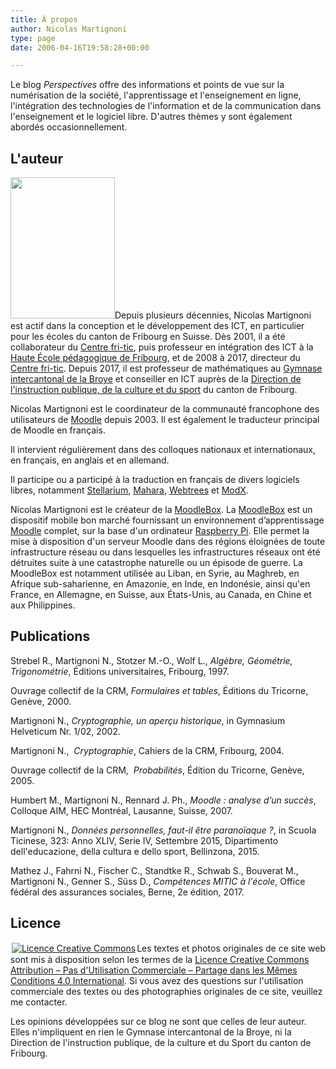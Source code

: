 ```yaml
---
title: À propos
author: Nicolas Martignoni
type: page
date: 2006-04-16T19:58:28+00:00

---
```

Le blog _Perspectives_ offre des informations et points de vue sur la numérisation de la société, l'apprentissage et l'enseignement en ligne, l'intégration des technologies de l'information et de la communication dans l'enseignement et le logiciel libre. D'autres thèmes y sont également abordés occasionnellement.

## L'auteur

<img class="wp-image-1253 alignright" src="https://blog.martignoni.net/wp-content/uploads/2006/04/nicolas-222x300.jpg" alt="" width="167" height="226" srcset="https://blog.martignoni.net/wp-content/uploads/2006/04/nicolas-222x300.jpg 222w, https://blog.martignoni.net/wp-content/uploads/2006/04/nicolas.jpg 500w" sizes="(max-width: 167px) 100vw, 167px" />Depuis plusieurs décennies, Nicolas Martignoni est actif dans la conception et le développement des ICT, en particulier pour les écoles du canton de Fribourg en Suisse. Dès 2001, il a été collaborateur du [Centre fri-tic](https://www.fri-tic.ch/), puis professeur en intégration des ICT à la [Haute École pédagogique de Fribourg](https://hepfr.ch/), et de 2008 à 2017, directeur du [Centre fri-tic](https://www.fri-tic.ch/). Depuis 2017, il est professeur de mathématiques au [Gymnase intercantonal de la Broye](https://www.gyb.ch/) et conseiller en ICT auprès de la [Direction de l'instruction publique, de la culture et du sport](https://www.fr.ch/dics/) du canton de Fribourg.

Nicolas Martignoni est le coordinateur de la communauté francophone des utilisateurs de [Moodle](https://moodle.org) depuis 2003. Il est également le traducteur principal de Moodle en français.

Il intervient régulièrement dans des colloques nationaux et internationaux, en français, en anglais et en allemand.

Il participe ou a participé à la traduction en français de divers logiciels libres, notamment [Stellarium](http://stellarium.org), [Mahara](https://mahara.org), [Webtrees](https://www.webtrees.net/) et [ModX](https://modx.com).

Nicolas Martignoni est le créateur de la [MoodleBox][1]. La [MoodleBox][1] est un dispositif mobile bon marché fournissant un environnement d’apprentissage [Moodle][2] complet, sur la base d'un ordinateur [Raspberry Pi](https://www.raspberrypi.org). Elle permet la mise à disposition d'un serveur Moodle dans des régions éloignées de toute infrastructure réseau ou dans lesquelles les infrastructures réseaux ont été détruites suite à une catastrophe naturelle ou un épisode de guerre. La MoodleBox est notamment utilisée au Liban, en Syrie, au Maghreb, en Afrique sub-saharienne, en Amazonie, en Inde, en Indonésie, ainsi qu'en France, en Allemagne, en Suisse, aux États-Unis, au Canada, en Chine et aux Philippines.

## Publications

Strebel R., Martignoni N., Stotzer M.-O., Wolf L., _Algèbre, Géométrie, Trigonométrie_, Éditions universitaires, Fribourg, 1997.

Ouvrage collectif de la CRM, _Formulaires et tables_, Éditions du Tricorne, Genève, 2000.

Martignoni N., _Cryptographie, un aperçu historique_, in Gymnasium Helveticum Nr. 1/02, 2002.

Martignoni N., _ Cryptographie_, Cahiers de la CRM, Fribourg, 2004.

Ouvrage collectif de la CRM, _ Probabilités_, Édition du Tricorne, Genève, 2005.

Humbert M., Martignoni N., Rennard J. Ph., _Moodle : analyse d’un succès_, Colloque AIM, HEC Montréal, Lausanne, Suisse, 2007.

Martignoni N., _Données personnelles, faut-il être paranoïaque ?_, in Scuola Ticinese, 323: Anno XLIV, Serie IV, Settembre 2015, Dipartimento dell'educazione, della cultura e dello sport, Bellinzona, 2015.

Mathez J., Fahrni N., Fischer C., Standtke R., Schwab S., Bouverat M., Martignoni N., Genner S., Süss D., _Compétences MITIC à l'école_, Office fédéral des assurances sociales, Berne, 2e édition, 2017.

## Licence<a id="licence"></a>

<a href="http://creativecommons.org/licenses/by-nc-sa/4.0/" rel="license"><img class="alignright" style="margin: 1px 2px; border-width: 0;" src="https://i.creativecommons.org/l/by-nc-sa/4.0/88x31.png" alt="Licence Creative Commons" /></a>Les textes et photos originales de ce site web sont mis à disposition selon les termes de la [Licence Creative Commons Attribution &#8211; Pas d'Utilisation Commerciale &#8211; Partage dans les Mêmes Conditions 4.0 International][3]. Si vous avez des questions sur l'utilisation commerciale des textes ou des photographies originales de ce site, veuillez me contacter.

Les opinions développées sur ce blog ne sont que celles de leur auteur. Elles n'impliquent en rien le Gymnase intercantonal de la Broye, ni la Direction de l'instruction publique, de la culture et du Sport du canton de Fribourg.

 [1]: https://moodlebox.net/
 [2]: http://moodle.org
 [3]: http://creativecommons.org/licenses/by-nc-sa/4.0/
